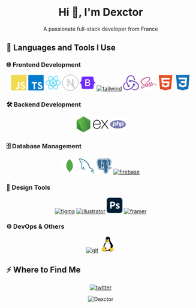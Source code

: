 <h1 align="center">Hi 👋, I'm Dexctor</h1>
<p align="center">A passionate full-stack developer from France</p>

<h2>🚀 Languages and Tools I Use</h2>

### 🌐 Frontend Development
<p align="center">
  <a href="https://developer.mozilla.org/en/docs/Web/JavaScript" target="_blank"><img src="https://raw.githubusercontent.com/devicons/devicon/master/icons/javascript/javascript-plain.svg" alt="javascript" width="42" height="42" /></a>
  <a href="https://www.typescriptlang.org/" target="_blank"><img src="https://raw.githubusercontent.com/devicons/devicon/master/icons/typescript/typescript-plain.svg" alt="typescript" width="42" height="42" /></a>
  <a href="https://reactjs.org/" target="_blank"><img src="https://raw.githubusercontent.com/devicons/devicon/master/icons/react/react-original.svg" alt="react" width="42" height="42" /></a>
  <a href="https://nextjs.org/" target="_blank"><img src="https://raw.githubusercontent.com/devicons/devicon/master/icons/nextjs/nextjs-line.svg" alt="nextjs" width="42" height="42" /></a>
  <a href="https://getbootstrap.com/" target="_blank"><img src="https://raw.githubusercontent.com/devicons/devicon/master/icons/bootstrap/bootstrap-plain.svg" alt="bootstrap" width="42" height="42" /></a>
  <a href="https://tailwindcss.com/" target="_blank"><img src="https://www.vectorlogo.zone/logos/tailwindcss/tailwindcss-icon.svg" alt="tailwind" width="42" height="42" /></a>
  <a href="https://redux.js.org/" target="_blank"><img src="https://raw.githubusercontent.com/devicons/devicon/master/icons/redux/redux-original.svg" alt="redux" width="42" height="42" /></a>
  <a href="https://sass-lang.com/" target="_blank"><img src="https://raw.githubusercontent.com/devicons/devicon/master/icons/sass/sass-original.svg" alt="sass" width="42" height="42" /></a>
  <a href="https://developer.mozilla.org/en/docs/Web/HTML" target="_blank"><img src="https://raw.githubusercontent.com/devicons/devicon/master/icons/html5/html5-plain.svg" alt="html5" width="42" height="42" /></a>
  <a href="https://developer.mozilla.org/en/docs/Web/CSS" target="_blank"><img src="https://raw.githubusercontent.com/devicons/devicon/master/icons/css3/css3-plain.svg" alt="css3" width="42" height="42" /></a>
</p>

### 🛠 Backend Development
<p align="center">
  <a href="https://nodejs.org/" target="_blank"><img src="https://raw.githubusercontent.com/devicons/devicon/master/icons/nodejs/nodejs-original.svg" alt="nodejs" width="42" height="42" /></a>
  <a href="https://expressjs.com/" target="_blank"><img src="https://raw.githubusercontent.com/devicons/devicon/master/icons/express/express-original.svg" alt="express" width="42" height="42" /></a>
  <a href="https://www.php.net/" target="_blank"><img src="https://raw.githubusercontent.com/devicons/devicon/master/icons/php/php-plain.svg" alt="php" width="42" height="42" /></a>
</p>

### 🗄️ Database Management
<p align="center">
  <a href="https://www.mongodb.com/" target="_blank"><img src="https://raw.githubusercontent.com/devicons/devicon/master/icons/mongodb/mongodb-plain.svg" alt="mongodb" width="42" height="42" /></a>
  <a href="https://www.mysql.com/" target="_blank"><img src="https://raw.githubusercontent.com/devicons/devicon/master/icons/mysql/mysql-plain.svg" alt="mysql" width="42" height="42" /></a>
  <a href="https://www.postgresql.org/" target="_blank"><img src="https://raw.githubusercontent.com/devicons/devicon/master/icons/postgresql/postgresql-plain.svg" alt="postgresql" width="42" height="42" /></a>
  <a href="https://firebase.google.com/" target="_blank"><img src="https://www.vectorlogo.zone/logos/firebase/firebase-icon.svg" alt="firebase" width="42" height="42" /></a>
</p>

### 🎨 Design Tools
<p align="center">
  <a href="https://www.figma.com/" target="_blank"><img src="https://www.vectorlogo.zone/logos/figma/figma-icon.svg" alt="figma" width="42" height="42" /></a>
  <a href="https://www.adobe.com/products/illustrator.html" target="_blank"><img src="https://www.vectorlogo.zone/logos/adobe_illustrator/adobe_illustrator-icon.svg" alt="illustrator" width="42" height="42" /></a>
  <a href="https://www.adobe.com/products/photoshop.html" target="_blank"><img src="https://raw.githubusercontent.com/devicons/devicon/master/icons/photoshop/photoshop-plain.svg" alt="photoshop" width="42" height="42" /></a>
  <a href="https://www.framer.com/" target="_blank"><img src="https://www.vectorlogo.zone/logos/framer/framer-icon.svg" alt="framer" width="42" height="42" /></a>
</p>

### ⚙️ DevOps & Others
<p align="center">
  <a href="https://git-scm.com/" target="_blank"><img src="https://www.vectorlogo.zone/logos/git-scm/git-scm-icon.svg" alt="git" width="42" height="42" /></a>
  <a href="https://www.linux.org/" target="_blank"><img src="https://raw.githubusercontent.com/devicons/devicon/master/icons/linux/linux-original.svg" alt="linux" width="42" height="42" /></a>
</p>

<h2>⚡️ Where to Find Me</h2>
<p align="center">
  <a href="https://twitter.com/antoinedewas1" target="_blank"><img src="https://img.shields.io/badge/twitter-x?style=for-the-badge&logo=x&logoColor=white&color=%230f1419" alt="twitter" /></a>
</p>

<p align="center">
  <img src="https://github-readme-stats.vercel.app/api/top-langs?username=Dexctor&show_icons=true&locale=en&layout=compact" alt="Dexctor" />
</p>
